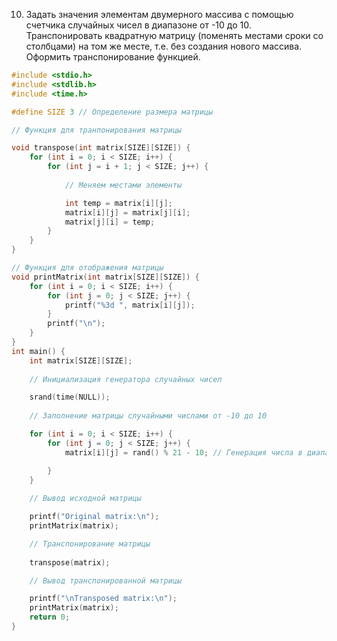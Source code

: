10. Задать значения элементам двумерного массива с помощью счетчика случайных чисел в диапазоне от -10 до 10. Транспонировать квадратную матрицу (поменять местами сроки со столбцами) на том же месте, т.е. без создания нового массива. Оформить транспонирование функцией.


```C
#include <stdio.h>
#include <stdlib.h>
#include <time.h>

#define SIZE 3 // Определение размера матрицы

// Функция для транпонирования матрицы

void transpose(int matrix[SIZE][SIZE]) {
    for (int i = 0; i < SIZE; i++) {
        for (int j = i + 1; j < SIZE; j++) {
        
            // Меняем местами элементы

            int temp = matrix[i][j];
            matrix[i][j] = matrix[j][i];
            matrix[j][i] = temp;
        }
    }
}

// Функция для отображения матрицы
void printMatrix(int matrix[SIZE][SIZE]) {
    for (int i = 0; i < SIZE; i++) {
        for (int j = 0; j < SIZE; j++) {
            printf("%3d ", matrix[i][j]);
        }
        printf("\n");
    }
}
int main() {
    int matrix[SIZE][SIZE];
    
    // Инициализация генератора случайных чисел

    srand(time(NULL));
    
    // Заполнение матрицы случайными числами от -10 до 10

    for (int i = 0; i < SIZE; i++) {
        for (int j = 0; j < SIZE; j++) {
            matrix[i][j] = rand() % 21 - 10; // Генерация числа в диапазоне от -10 до 10

        }
    }
    
    // Вывод исходной матрицы

    printf("Original matrix:\n");
    printMatrix(matrix);

    // Транспонирование матрицы
    
    transpose(matrix);

    // Вывод транспонированной матрицы

    printf("\nTransposed matrix:\n");
    printMatrix(matrix);
    return 0;
}
```